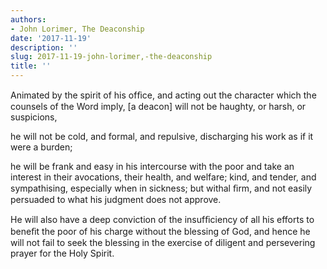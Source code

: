 ```yaml
---
authors:
- John Lorimer, The Deaconship
date: '2017-11-19'
description: ''
slug: 2017-11-19-john-lorimer,-the-deaconship
title: ''
---
```

Animated by the spirit of his ofﬁce, and acting out the character which the counsels of the Word imply, [a deacon] will not be haughty, or harsh, or suspicions,

he will not be cold, and formal, and repulsive, discharging his work as if it were a burden; 

he will be frank and easy in his intercourse with the poor and take an interest in their avocations, their health, and welfare; kind, and tender, and sympathising, especially when in sickness; but withal ﬁrm, and not easily persuaded to what his judgment does not approve. 

He will also have a deep conviction of the insufﬁciency of all his efforts to beneﬁt the poor of his charge without the blessing of God, and hence he will not fail to seek the blessing in the exercise of diligent and persevering prayer for the Holy Spirit.



